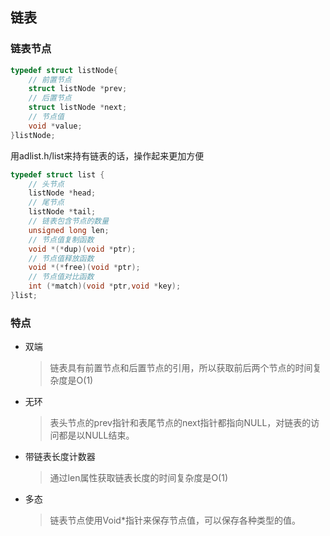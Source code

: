## 链表

### 链表节点

```c
typedef struct listNode{
    // 前置节点     
    struct listNode *prev;
    // 后置节点
    struct listNode *next;
    // 节点值
    void *value;
}listNode;
```

用adlist.h/list来持有链表的话，操作起来更加方便

```c
typedef struct list {
    // 头节点
    listNode *head;
    // 尾节点
    listNode *tail;
    // 链表包含节点的数量
    unsigned long len;
    // 节点值复制函数
    void *(*dup)(void *ptr);
    // 节点值释放函数
    void *(*free)(void *ptr);
    // 节点值对比函数
    int (*match)(void *ptr,void *key);
}list;
```

### 特点

- 双端

  > 链表具有前置节点和后置节点的引用，所以获取前后两个节点的时间复杂度是O(1)

- 无环

  > 表头节点的prev指针和表尾节点的next指针都指向NULL，对链表的访问都是以NULL结束。

- 带链表长度计数器

  > 通过len属性获取链表长度的时间复杂度是O(1)

- 多态

  > 链表节点使用Void*指针来保存节点值，可以保存各种类型的值。
